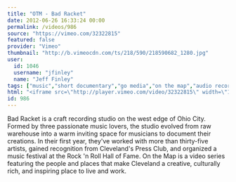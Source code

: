 ```yaml
---
title: "OTM - Bad Racket"
date: 2012-06-26 16:33:24 00:00
permalink: /videos/986
source: "https://vimeo.com/32322815"
featured: false
provider: "Vimeo"
thumbnail: "http://b.vimeocdn.com/ts/218/590/218590682_1280.jpg"
user:
  id: 1046
  username: "jfinley"
  name: "Jeff Finley"
tags: ["music","short documentary","go media","on the map","audio recording"]
html: "<iframe src=\"http://player.vimeo.com/video/32322815\" width=\"1280\" height=\"720\" frameborder=\"0\" webkitAllowFullScreen mozallowfullscreen allowFullScreen></iframe>"
id: 986
---
```


Bad Racket is a craft recording studio on the west edge of Ohio City. Formed by three passionate music lovers, the studio evolved from raw warehouse into a warm inviting space for musicians to document their creations. In their first year, they've worked with more than thirty-five artists, gained recognition from Cleveland's Press Club, and organized a music festival at the Rock 'n Roll Hall of Fame.
On the Map is a video series featuring the people and places that make Cleveland a creative, culturally rich, and inspiring place to live and work.